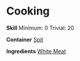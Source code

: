 <!-- TITLE: Grilled White Meat -->
<!-- SUBTITLE: The grilled lean meat of an animal -->

# Cooking
**Skill**
Minimum: 0
Trivial: 20

**Container**
[Spit](spit)

**Ingredients**
[White Meat](white-meat)